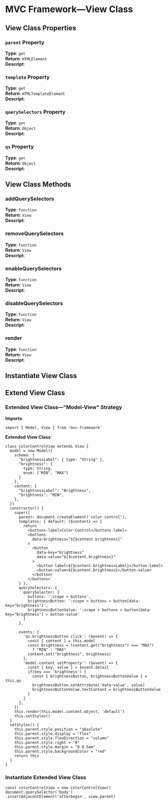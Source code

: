 # MVC Framework—View Class

## View Class Properties
### `parent` Property
**Type**: `get`  
**Return**: `HTMLElement`  
**Descript**:  
### `template` Property
**Type**: `get`  
**Return**: `HTMLTemplateElement`  
**Descript**:  
### `querySelectors` Property
**Type**: `get`  
**Return**: `Object`  
**Descript**:  
### `qs` Property
**Type**: `get`  
**Return**: `Object`  
**Descript**:  

## View Class Methods
### addQuerySelectors
**Type**: `function`  
**Return**: `View`  
**Descript**:  

### removeQuerySelectors
**Type**: `function`  
**Return**: `View`  
**Descript**:  

### enableQuerySelectors
**Type**: `function`  
**Return**: `View`  
**Descript**:  

### disableQuerySelectors
**Type**: `function`  
**Return**: `View`  
**Descript**:  

### render
**Type**: `function`  
**Return**: `View`  
**Descript**:  

## Instantiate View Class

## Extend View Class
### Extended View Class—"Model-View" Strategy
**Imports**:  
```
import { Model, View } from 'mvc-framework'
```
**Extended View Class**:  
```
class ColorControlView extends View {
  model = new Model({
    schema: {
      "brightnessLabel": { type: "String" },
      "brightness": {
        type: String,
        enum: ["MIN", "MAX"]
      }
    },
    content: {
      "brightnessLabel": "Brightness",
      "brightness": "MIN",
    },
  })
  constructor() {
    super({
      parent: document.createElement('color-control'),
      templates: { default: ($content) => {
        return `
          <buttons-label>Color-Control</buttons-label>
          <buttons
            data-brightness="${$content.brightness}"
          >
            <button
              data-key="brightness"
              data-value="${$content.brightness}"
            >
              <button-label>${$content.brightnessLabel}</button-label>
              <button-value>${$content.brightness}</button-value>
            </button>
          </buttons>`
      } },
      querySelectors: {
        querySelector: {
          buttons: ':scope > buttons',
          brightnessButton: ':scope > buttons > button[data-key="brightness"]',
          brightnessButtonValue: ':scope > buttons > button[data-key="brightness"] > button-value'
        }
      },

      events: {
        'qs.brightnessButton click': ($event) => {
          const { content } = this.model
          const brightness = (content.get("brightness") === "MAX")
            ? "MIN" : "MAX"
          content.set("brightness", brightness)
        },
        'model.content setProperty': ($event) => {
          const { key, value } = $event.detail
          if(key === 'brightness') {
            const { brightnessButton, brightnessButtonValue } = this.qs
            brightnessButton.setAttribute('data-value', value)
            brightnessButtonValue.textContent = brightnessButtonValue
          }
        }
      },
    })
    this.render(this.model.content.object, 'default')
    this.setStyles()
  }
  setStyles() {
    this.parent.style.position = "absolute"
    this.parent.style.display = "flex"
    this.parent.style.flexDirection = "column"
    this.parent.style.right = "0"
    this.parent.style.margin = "0 0.5em"
    this.parent.style.backgroundColor = "red"
    return this
  }
}
```
### Instantiate Extended View Class
```
const colorControlView = new ColorControlView()
document.querySelector('body')
.insertAdjacentElement('afterbegin', view.parent)
```